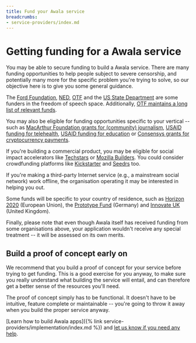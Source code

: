 ```yaml
---
title: Fund your Awala service
breadcrumbs:
- service-providers/index.md
---
```


# Getting funding for a Awala service

You may be able to secure funding to build a Awala service. There are many funding opportunities to help people subject to severe censorship, and potentially many more for the specific problem you're trying to solve, so our objective here is to give you some general guidance.

The [Ford Foundation](https://www.fordfoundation.org/), [NED](https://www.ned.org/apply-for-grant/en/), [OTF](https://opentech.fund/) and the [US State Department](https://www.state.gov/bureau-of-democracy-human-rights-and-labor/programs-and-grants/) are some funders in the freedom of speech space. Additionally, [OTF maintains a long list of relevant funds](https://guide.opentech.fund/appendix-iv-alternative-sources-of-support).

You may also be eligible for funding opportunities specific to your vertical -- such as [MacArthur Foundation grants for (community) journalism](https://www.macfound.org/info-grantseekers/grantmaking-guidelines/media-grant-guidelines), [USAID funding for telehealth](https://www.usaid.gov/global-health/health-systems-innovation), [USAID funding for education](https://www.usaid.gov/education) or [Consensys grants for cryptocurrency payments](https://consensys.net/grants/).

If you're building a commercial product, you may be eligible for social impact accelerators like [Techstars](https://www.techstars.com/accelerators/cox-social-impact) or [Mozilla Builders](https://builders.mozilla.community/). You could consider crowdfunding platforms like [Kickstarter](https://www.kickstarter.com/) and [Seedrs](https://www.seedrs.com/) too.

If you're making a third-party Internet service (e.g., a mainstream social network) work offline, the organisation operating it may be interested in helping you out.

Some funds will be specific to your country of residence, such as [Horizon 2020](https://ec.europa.eu/programmes/horizon2020/en/) (European Union), the [Prototype Fund](https://prototypefund.de/en/) (Germany) and [Innovate UK](https://www.ukri.org/councils/innovate-uk/) (United Kingdom).

Finally, please note that even though Awala itself has received funding from some organisations above, your application wouldn't receive any special treatment -- it will be assessed on its own merits.

## Build a proof of concept early on

We recommend that you build a proof of concept for your service before trying to get funding. This is a good exercise for you anyway, to make sure you really understand what building the service will entail, and can therefore get a better sense of the resources you'll need.

The proof of concept simply has to be functional. It doesn't have to be intuitive, feature complete or maintainable -- you're going to throw it away when you build the proper service anyway.

[Learn how to build Awala apps]({% link service-providers/implementation/index.md %}) and [let us know if you need any help](https://community.relaynet.network/).
